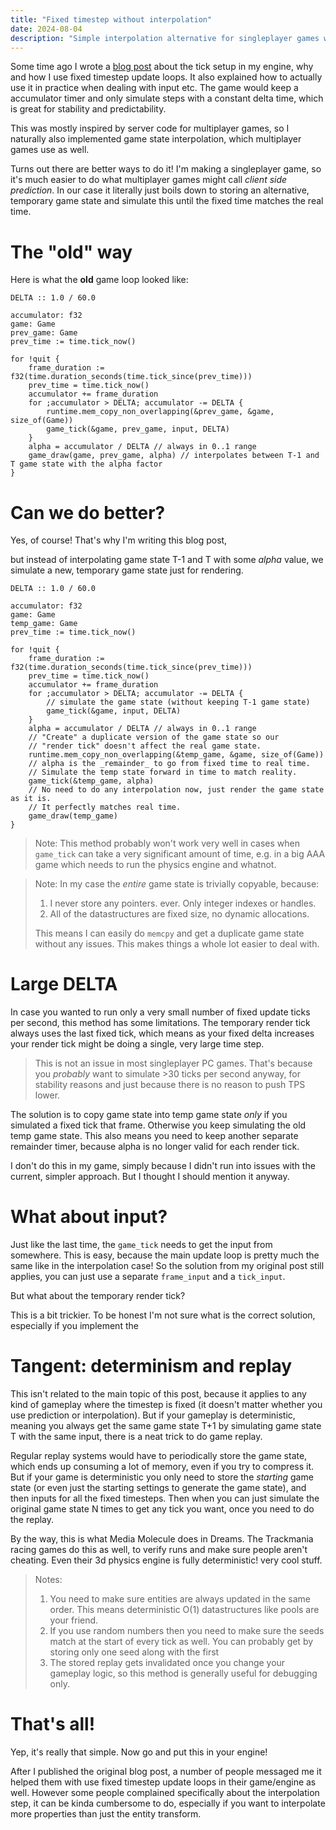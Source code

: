 ```yaml
---
title: "Fixed timestep without interpolation"
date: 2024-08-04
description: "Simple interpolation alternative for singleplayer games with fixed timestep ticks"
---
```


Some time ago I wrote a [blog post](https://jakubtomsu.github.io/posts/input_in_fixed_timestep/) about the tick setup in my engine, why and how I use fixed timestep update loops. It also explained how to actually use it in practice when dealing with input etc. The game would keep a accumulator timer and only simulate steps with a constant delta time, which is great for stability and predictability.

This was mostly inspired by server code for multiplayer games, so I naturally also implemented game state interpolation, which multiplayer games use as well.

Turns out there are better ways to do it! I'm making a singleplayer game, so it's much easier to do what multiplayer games might call _client side prediction_. In our case it literally just boils down to storing an alternative, temporary game state and simulate this until the fixed time matches the real time.

# The "old" way

Here is what the **old** game loop looked like:
```odin
DELTA :: 1.0 / 60.0

accumulator: f32
game: Game
prev_game: Game
prev_time := time.tick_now()

for !quit {
    frame_duration := f32(time.duration_seconds(time.tick_since(prev_time)))
    prev_time = time.tick_now()
    accumulator += frame_duration
    for ;accumulator > DELTA; accumulator -= DELTA {
        runtime.mem_copy_non_overlapping(&prev_game, &game, size_of(Game))
        game_tick(&game, prev_game, input, DELTA)
    }
    alpha = accumulator / DELTA // always in 0..1 range
    game_draw(game, prev_game, alpha) // interpolates between T-1 and T game state with the alpha factor
}
```

# Can we do better?

Yes, of course! That's why I'm writing this blog post, 

but instead of interpolating game state T-1 and T with some _alpha_ value, we simulate a new, temporary game state just for rendering.

```odin
DELTA :: 1.0 / 60.0

accumulator: f32
game: Game
temp_game: Game
prev_time := time.tick_now()

for !quit {
    frame_duration := f32(time.duration_seconds(time.tick_since(prev_time)))
    prev_time = time.tick_now()
    accumulator += frame_duration
    for ;accumulator > DELTA; accumulator -= DELTA {
        // simulate the game state (without keeping T-1 game state)
        game_tick(&game, input, DELTA)
    }
    alpha = accumulator / DELTA // always in 0..1 range
    // "Create" a duplicate version of the game state so our
    // "render tick" doesn't affect the real game state.
    runtime.mem_copy_non_overlapping(&temp_game, &game, size_of(Game))
    // alpha is the _remainder_ to go from fixed time to real time.
    // Simulate the temp state forward in time to match reality.
    game_tick(&temp_game, alpha)
    // No need to do any interpolation now, just render the game state as it is.
    // It perfectly matches real time.
    game_draw(temp_game)
}
```

> Note:
> This method probably won't work very well in cases when `game_tick` can take a very significant amount of time, e.g. in a big AAA game which needs to run the physics engine and whatnot.

> Note:
> In my case the _entire_ game state is trivially copyable, because:
> 1. I never store any pointers. ever. Only integer indexes or handles.
> 2. All of the datastructures are fixed size, no dynamic allocations.
>
> This means I can easily do `memcpy` and get a duplicate game state without any issues.
> This makes things a whole lot easier to deal with.

# Large DELTA
In case you wanted to run only a very small number of fixed update ticks per second, this method has some limitations. The temporary render tick always uses the last fixed tick, which means as your fixed delta increases your render tick might be doing a single, very large time step.

> This is not an issue in most singleplayer PC games. That's because you _probably_ want to simulate >30 ticks per second anyway, for stability reasons and just because there is no reason to push TPS lower.

The solution is to copy game state into temp game state _only_ if you simulated a fixed tick that frame. Otherwise you keep simulating the old temp game state. This also means you need to keep another separate remainder timer, because alpha is no longer valid for each render tick.

I don't do this in my game, simply because I didn't run into issues with the current, simpler approach. But I thought I should mention it anyway.

# What about input?
Just like the last time, the `game_tick` needs to get the input from somewhere. This is easy, because the main update loop is pretty much the same like in the interpolation case! So the solution from my original post still applies, you can just use a separate `frame_input` and a `tick_input`.

But what about the temporary render tick?

This is a bit trickier. To be honest I'm not sure what is the correct solution, especially if you implement the 

# Tangent: determinism and replay
This isn't related to the main topic of this post, because it applies to any kind of gameplay where the timestep is fixed (it doesn't matter whether you use prediction or interpolation). But if your gameplay is deterministic, meaning you always get the same game state T+1 by simulating game state T with the same input, there is a neat trick to do game replay.

Regular replay systems would have to periodically store the game state, which ends up consuming a lot of memory, even if you try to compress it. But if your game is deterministic you only need to store the _starting_ game state (or even just the starting settings to generate the game state), and then inputs for all the fixed timesteps. Then when you can just simulate the original game state N times to get any tick you want, once you need to do the replay.

By the way, this is what Media Molecule does in Dreams. The Trackmania racing games do this as well, to verify runs and make sure people aren't cheating. Even their 3d physics engine is fully deterministic! very cool stuff.

> Notes:
> 1. You need to make sure entities are always updated in the same order. This means deterministic O(1) datastructures like pools are your friend.
> 2. If you use random numbers then you need to make sure the seeds match at the start of every tick as well. You can probably get by storing only one seed along with the first
> 3. The stored replay gets invalidated once you change your gameplay logic, so this method is generally useful for debugging only.

# That's all!
Yep, it's really that simple. Now go and put this in your engine!

After I published the original blog post, a number of people messaged me it helped them with use fixed timestep update loops in their game/engine as well. However some people complained specifically about the interpolation step, it can be kinda cumbersome to do, especially if you want to interpolate more properties than just the entity transform.


